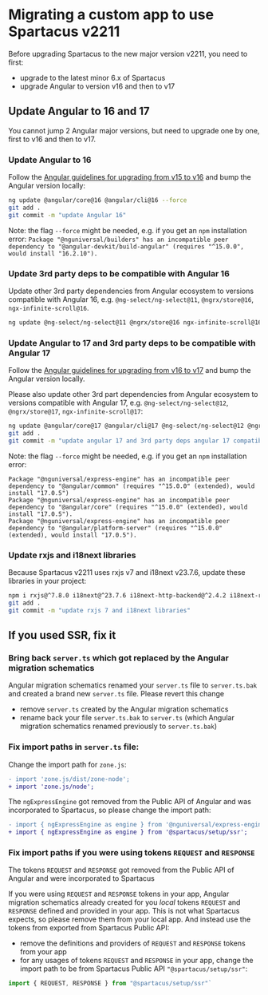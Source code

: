 # Migrating a custom app to use Spartacus v2211

Before upgrading Spartacus to the new major version v2211, you need to first:
- upgrade to the latest minor 6.x of Spartacus
- upgrade Angular to version v16 and then to v17

## Update Angular to 16 and 17

You cannot jump 2 Angular major versions, but need to upgrade one by one, first to v16 and then to v17.

### Update Angular to 16

Follow the [Angular guidelines for upgrading from v15 to v16](https://update.angular.io/?l=3&v=15.0-16.0) and bump the Angular version locally:

```bash
ng update @angular/core@16 @angular/cli@16 --force
git add .
git commit -m "update Angular 16"
```

Note: the flag `--force` might be needed, e.g. if you get an `npm` installation error: `Package "@nguniversal/builders" has an incompatible peer dependency to "@angular-devkit/build-angular" (requires "^15.0.0", would install "16.2.10").`

### Update 3rd party deps to be compatible with Angular 16

Update other 3rd party dependencies from Angular ecosystem to versions compatible with Angular 16, e.g. `@ng-select/ng-select@11`, `@ngrx/store@16`, `ngx-infinite-scroll@16`.

```bash
ng update @ng-select/ng-select@11 @ngrx/store@16 ngx-infinite-scroll@16 
```

### Update Angular to 17 and 3rd party deps to be compatible with Angular 17

Follow the [Angular guidelines for upgrading from v16 to v17](https://update.angular.io/?l=3&v=15.0-16.0) and bump the Angular version locally. 

Please also update other 3rd part dependencies from Angular ecosystem to versions compatible with Angular 17, e.g. `@ng-select/ng-select@12`, `@ngrx/store@17`, `ngx-infinite-scroll@17`:

```bash
ng update @angular/core@17 @angular/cli@17 @ng-select/ng-select@12 @ngrx/store@17 ngx-infinite-scroll@17 --force
git add .
git commit -m "update angular 17 and 3rd party deps angular 17 compatible"
```

Note: the flag `--force` might be needed, e.g. if you get an `npm` installation error: 
```error
Package "@nguniversal/express-engine" has an incompatible peer dependency to "@angular/common" (requires "^15.0.0" (extended), would install "17.0.5")
Package "@nguniversal/express-engine" has an incompatible peer dependency to "@angular/core" (requires "^15.0.0" (extended), would install "17.0.5").
Package "@nguniversal/express-engine" has an incompatible peer dependency to "@angular/platform-server" (requires "^15.0.0" (extended), would install "17.0.5").
```

### Update rxjs and i18next libraries

Because Spartacus v2211 uses rxjs v7 and i18next v23.7.6, update these libraries in your project:

```bash
npm i rxjs@^7.8.0 i18next@^23.7.6 i18next-http-backend@^2.4.2 i18next-resources-to-backend@^1.2.0
git add .
git commit -m "update rxjs 7 and i18next libraries"
```

## If you used SSR, fix it

### Bring back `server.ts` which got replaced by the Angular migration schematics

Angular migration schematics renamed your `server.ts` file to `server.ts.bak` and created a brand new `server.ts` file. Please revert this change

- remove `server.ts` created by the Angular migration schematics
- rename back your file `server.ts.bak` to `server.ts` (which Angular migration schematics renamed previously to `server.ts.bak`)

### Fix import paths in `server.ts` file:
Change the import path for `zone.js`:
```diff
- import 'zone.js/dist/zone-node';
+ import 'zone.js/node';
```

The `ngExpressEngine` got removed from the Public API of Angular and was incorporated to Spartacus, so please change the import path:
```diff
- import { ngExpressEngine as engine } from '@nguniversal/express-engine';
+ import { ngExpressEngine as engine } from '@spartacus/setup/ssr';
```

### Fix import paths if you were using tokens `REQUEST` and `RESPONSE` 

The tokens `REQUEST` and `RESPONSE` got removed from the Public API of Angular and were incorporated to Spartacus

If you were using `REQUEST` and `RESPONSE` tokens in your app, Angular migration schematics already created for you *local* tokens `REQUEST` and `RESPONSE` defined and provided in your app. This is not what Spartacus expects, so please remove them from your local app. And instead use the tokens from exported from Spartacus Public API:

- remove the definitions and providers of `REQUEST` and `RESPONSE` tokens from your app
- for any usages of tokens `REQUEST` and `RESPONSE` in your app, change the import path to be from Spartacus Public API `"@spartacus/setup/ssr"`:
```ts
import { REQUEST, RESPONSE } from "@spartacus/setup/ssr"`
```
